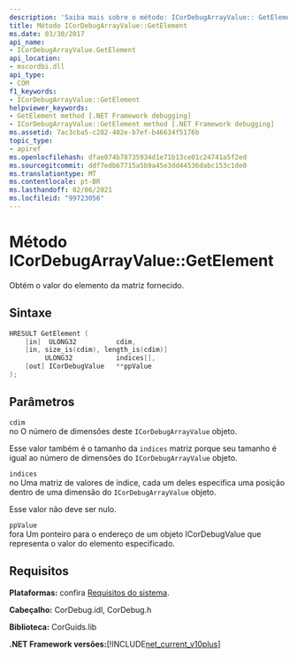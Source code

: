 ```yaml
---
description: 'Saiba mais sobre o método: ICorDebugArrayValue:: GetElement'
title: Método ICorDebugArrayValue::GetElement
ms.date: 03/30/2017
api_name:
- ICorDebugArrayValue.GetElement
api_location:
- mscordbi.dll
api_type:
- COM
f1_keywords:
- ICorDebugArrayValue::GetElement
helpviewer_keywords:
- GetElement method [.NET Framework debugging]
- ICorDebugArrayValue::GetElement method [.NET Framework debugging]
ms.assetid: 7ac3cba5-c282-402e-b7ef-b46634f5176b
topic_type:
- apiref
ms.openlocfilehash: dfae074b78735934d1e71b13ce01c24741a5f2ed
ms.sourcegitcommit: ddf7edb67715a5b9a45e3dd44536dabc153c1de0
ms.translationtype: MT
ms.contentlocale: pt-BR
ms.lasthandoff: 02/06/2021
ms.locfileid: "99723056"
---
```

# <a name="icordebugarrayvaluegetelement-method"></a>Método ICorDebugArrayValue::GetElement

Obtém o valor do elemento da matriz fornecido.  
  
## <a name="syntax"></a>Sintaxe  
  
```cpp  
HRESULT GetElement (  
    [in]  ULONG32          cdim,  
    [in, size_is(cdim), length_is(cdim)]
         ULONG32           indices[],  
    [out] ICorDebugValue   **ppValue  
);  
```  
  
## <a name="parameters"></a>Parâmetros  

 `cdim`  
 no O número de dimensões deste `ICorDebugArrayValue` objeto.  
  
 Esse valor também é o tamanho da `indices` matriz porque seu tamanho é igual ao número de dimensões do `ICorDebugArrayValue` objeto.  
  
 `indices`  
 no Uma matriz de valores de índice, cada um deles especifica uma posição dentro de uma dimensão do `ICorDebugArrayValue` objeto.  
  
 Esse valor não deve ser nulo.  
  
 `ppValue`  
 fora Um ponteiro para o endereço de um objeto ICorDebugValue que representa o valor do elemento especificado.  
  
## <a name="requirements"></a>Requisitos  

 **Plataformas:** confira [Requisitos do sistema](../../get-started/system-requirements.md).  
  
 **Cabeçalho:** CorDebug.idl, CorDebug.h  
  
 **Biblioteca:** CorGuids.lib  
  
 **.NET Framework versões:**[!INCLUDE[net_current_v10plus](../../../../includes/net-current-v10plus-md.md)]
